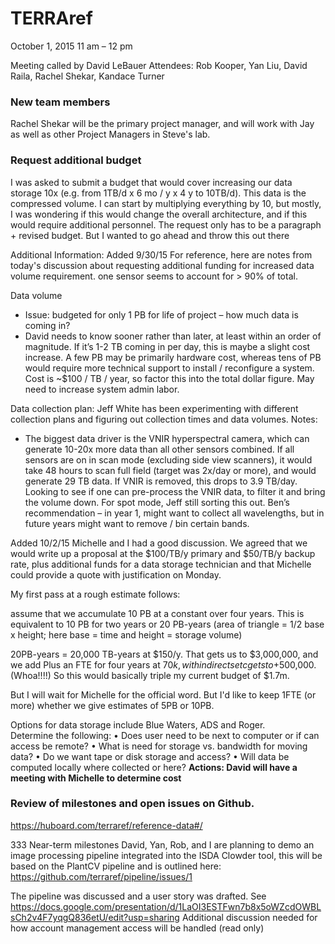 # TERRAref

October 1, 2015
11 am – 12 pm

Meeting called by David LeBauer
Attendees:	Rob Kooper, Yan Liu, David Raila, Rachel Shekar, Kandace Turner


### New team members
Rachel Shekar will be the primary project manager, and will work with Jay as well as other Project Managers in Steve's lab.

### Request additional budget
I was asked to submit a budget that would cover increasing our data storage 10x (e.g. from 1TB/d x 6 mo / y x 4 y to 10TB/d). This data is the compressed volume.
I can start by multiplying everything by 10, but mostly, I was wondering if this would change the overall architecture, and if this would require additional personnel.
The request only has to be a paragraph + revised budget. But I wanted to go ahead and throw this out there

Additional Information:
Added 9/30/15
For reference, here are notes from today's discussion about requesting additional funding for increased data volume requirement. one sensor seems to account for > 90% of total.

Data volume
* Issue: budgeted for only 1 PB for life of project – how much data is coming in?
* David needs to know sooner rather than later, at least within an order of magnitude. If it’s 1-2 TB coming in per day, this is maybe a slight cost increase. A few PB may be primarily hardware cost, whereas tens of PB would require more technical support to install / reconfigure a system. Cost is ~$100 / TB / year, so factor this into the total dollar figure. May need to increase system admin labor.

Data collection plan: Jeff White has been experimenting with different collection plans and figuring out collection times and data volumes. 
Notes:
* The biggest data driver is the VNIR hyperspectral camera, which can generate 10-20x more data than all other sensors combined. If all sensors are on in scan mode (excluding side view scanners), it would take 48 hours to scan full field (target was 2x/day or more), and would generate 29 TB data. If VNIR is removed, this drops to 3.9 TB/day. Looking to see if one can pre-process the VNIR data, to filter it and bring the volume down. For spot mode, Jeff still sorting this out. Ben’s recommendation – in year 1, might want to collect all wavelengths, but in future years might want to remove / bin certain bands.


Added 10/2/15
Michelle and I had a good discussion. We agreed that we would write up a proposal at the $100/TB/y primary and $50/TB/y backup rate, plus additional funds for a data storage technician and that Michelle could provide a quote with justification on Monday.

My first pass at a rough estimate follows:

assume that we accumulate 10 PB at a constant over four years. This is equivalent to 10 PB for two years or 20 PB-years (area of triangle = 1/2 base x height; here base = time and height = storage volume) 

20PB-years = 20,000 TB-years at $150/y. That gets us to $3,000,000, and we add  Plus an FTE for four years at $70k, with indirects etc gets to +$500,000. (Whoa!!!!) So this would basically triple my current budget of $1.7m.

But I will wait for Michelle for the official word. But I'd like to keep 1FTE (or more) whether we give estimates of 5PB or 10PB.


Options for data storage include Blue Waters, ADS and Roger.  
Determine the following: 
•	Does user need to be next to computer or if can access be remote? 
•	What is need for storage vs. bandwidth for moving data?
•	Do we want tape or disk storage and access?
•	Will data be computed locally where collected or here?
**Actions: David will have a meeting with Michelle to determine cost**

### Review of milestones and open issues on Github.	
https://huboard.com/terraref/reference-data#/

333 Near-term milestones
David, Yan, Rob, and I are planning to demo an image processing pipeline integrated into the ISDA Clowder tool, this will be based on the PlantCV pipeline and is outlined here: https://github.com/terraref/pipeline/issues/1

The pipeline was discussed and a user story was drafted.  See https://docs.google.com/presentation/d/1LaOI3ESTFwn7b8x5oWZcdOWBLsCh2v4F7yqgQ836etU/edit?usp=sharing
Additional discussion needed for how account management access will be handled (read only)


